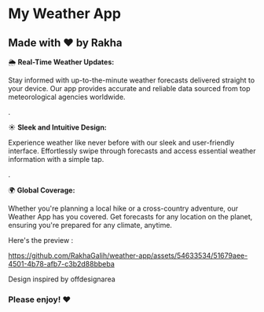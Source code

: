# My Weather App
## Made with ❤️ by Rakha
🌦️ <b>Real-Time Weather Updates:</b>

Stay informed with up-to-the-minute weather forecasts delivered straight to your device. Our app provides accurate and reliable data sourced from top meteorological agencies worldwide.

.

☀️ <b>Sleek and Intuitive Design:</b>

Experience weather like never before with our sleek and user-friendly interface. Effortlessly swipe through forecasts and access essential weather information with a simple tap.

.

🌍 <b>Global Coverage:</b>

Whether you're planning a local hike or a cross-country adventure, our Weather App has you covered. Get forecasts for any location on the planet, ensuring you're prepared for any climate, anytime.

Here's the preview :

https://github.com/RakhaGalih/weather-app/assets/54633534/51679aee-4501-4b78-afb7-c3b2d88bbeba

Design inspired by offdesignarea

### Please enjoy! ❤️

